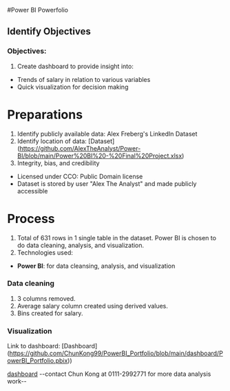 #Power BI Powerfolio
## Identify Objectives
### Objectives:
1) Create dashboard to provide insight into:
-  Trends of salary in relation to various variables
-  Quick visualization for decision making

# Preparations
1)  Identify publicly available data: Alex Freberg's LinkedIn Dataset
2)  Identify location of data: [Dataset] (https://github.com/AlexTheAnalyst/Power-BI/blob/main/Power%20BI%20-%20Final%20Project.xlsx)
3)  Integrity, bias, and credibility
-   Licensed under CCO: Public Domain license
-   Dataset is stored by user "Alex The Analyst" and made publicly accessible


# Process
1)  Total of 631 rows in 1 single table in the dataset. Power BI is chosen to do data cleaning, analysis, and visualization.
2)  Technologies used:
-   **Power BI**: for data cleansing, analysis, and visualization

### Data cleaning
1)  3 columns removed.
2)  Average salary column created using derived values.
3)  Bins created for salary.

### Visualization
Link to dashboard: [Dashboard] (https://github.com/ChunKong99/PowerBI_Portfolio/blob/main/dashboard/PowerBI_Portfolio.pbix))

[dashboard]()
--contact Chun Kong at 0111-2992771 for more data analysis work--
